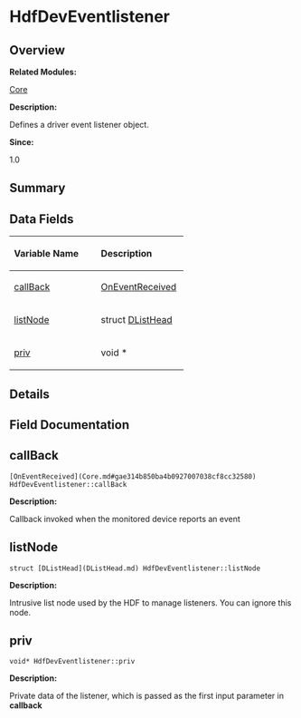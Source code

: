 # HdfDevEventlistener<a name="ZH-CN_TOPIC_0000001055358108"></a>

## **Overview**<a name="section1354886981093530"></a>

**Related Modules:**

[Core](Core.md)

**Description:**

Defines a driver event listener object. 

**Since:**

1.0

## **Summary**<a name="section1141881144093530"></a>

## Data Fields<a name="pub-attribs"></a>

<a name="table863373559093530"></a>
<table><thead align="left"><tr id="row2080041501093530"><th class="cellrowborder" valign="top" width="50%" id="mcps1.1.3.1.1"><p id="p564551246093530"><a name="p564551246093530"></a><a name="p564551246093530"></a>Variable Name</p>
</th>
<th class="cellrowborder" valign="top" width="50%" id="mcps1.1.3.1.2"><p id="p1720531512093530"><a name="p1720531512093530"></a><a name="p1720531512093530"></a>Description</p>
</th>
</tr>
</thead>
<tbody><tr id="row1820004472093530"><td class="cellrowborder" valign="top" width="50%" headers="mcps1.1.3.1.1 "><p id="p1151442397093530"><a name="p1151442397093530"></a><a name="p1151442397093530"></a><a href="HdfDevEventlistener.md#ab242c593bb5f92f775087c86b7b6bba4">callBack</a></p>
</td>
<td class="cellrowborder" valign="top" width="50%" headers="mcps1.1.3.1.2 "><p id="p229804691093530"><a name="p229804691093530"></a><a name="p229804691093530"></a><a href="Core.md#gae314b850ba4b0927007038cf8cc32580">OnEventReceived</a>&nbsp;</p>
</td>
</tr>
<tr id="row694112990093530"><td class="cellrowborder" valign="top" width="50%" headers="mcps1.1.3.1.1 "><p id="p1375664416093530"><a name="p1375664416093530"></a><a name="p1375664416093530"></a><a href="HdfDevEventlistener.md#a4cf02802e185796f2d373f7c938f8e24">listNode</a></p>
</td>
<td class="cellrowborder" valign="top" width="50%" headers="mcps1.1.3.1.2 "><p id="p1757990560093530"><a name="p1757990560093530"></a><a name="p1757990560093530"></a>struct <a href="DListHead.md">DListHead</a>&nbsp;</p>
</td>
</tr>
<tr id="row747875971093530"><td class="cellrowborder" valign="top" width="50%" headers="mcps1.1.3.1.1 "><p id="p974264585093530"><a name="p974264585093530"></a><a name="p974264585093530"></a><a href="HdfDevEventlistener.md#a518808817b32cbb1e70a96f7009cbf5f">priv</a></p>
</td>
<td class="cellrowborder" valign="top" width="50%" headers="mcps1.1.3.1.2 "><p id="p527636839093530"><a name="p527636839093530"></a><a name="p527636839093530"></a>void *&nbsp;</p>
</td>
</tr>
</tbody>
</table>

## **Details**<a name="section481429423093530"></a>

## **Field Documentation**<a name="section1585454478093530"></a>

## callBack<a name="ab242c593bb5f92f775087c86b7b6bba4"></a>

```
[OnEventReceived](Core.md#gae314b850ba4b0927007038cf8cc32580) HdfDevEventlistener::callBack
```

 **Description:**

Callback invoked when the monitored device reports an event 

## listNode<a name="a4cf02802e185796f2d373f7c938f8e24"></a>

```
struct [DListHead](DListHead.md) HdfDevEventlistener::listNode
```

 **Description:**

Intrusive list node used by the HDF to manage listeners. You can ignore this node. 

## priv<a name="a518808817b32cbb1e70a96f7009cbf5f"></a>

```
void* HdfDevEventlistener::priv
```

 **Description:**

Private data of the listener, which is passed as the first input parameter in  **callback** 

